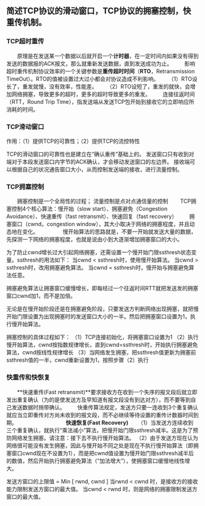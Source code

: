 ## 简述TCP协议的滑动窗口，TCP协议的拥塞控制，快重传机制。

### TCP超时重传

　　原理是在发送某一个数据以后就开启一个**计时器**，在一定时间内如果没有得到发送的数据报的ACK报文，那么就重新发送数据，直到发送成功为止。
　　影响超时重传机制协议效率的一个关键参数是**重传超时时间**（**RTO**，Retransmission TimeOut）。RTO的值被设置过大过小都会对协议造成不利影响。
　　（1）RTO设长了，重发就慢，没有效率，性能差。
　　（2）RTO设短了，重发的就快，会增加网络拥塞，导致更多的超时，更多的超时导致更多的重发。
　　连接往返时间（RTT，Round Trip Time），指发送端从发送TCP包开始到接收它的立即响应所消耗的时间。



### TCP滑动窗口

作用：（1）提供TCP的可靠性；（2）提供TCP的流控特性

TCP的滑动窗口的可靠性也是建立在“确认重传”基础上的。
发送窗口只有收到对端对于本段发送窗口内字节的ACK确认，才会移动发送窗口的左边界。
接收端可以根据自己的状况通告窗口大小，从而控制发送端的接收，进行流量控制。



### TCP拥塞控制

　　拥塞控制是一个全局性的过程； 流量控制是点对点通信量的控制
　　TCP拥塞控制4个核心算法：慢开始（slow start）、拥塞避免（Congestion Avoidance）、快速重传（fast retransmit）、快速回复（fast recovery）
　　拥塞窗口（cwnd，congestion window），其大小取决于网络的拥塞程度，并且动态地在变化。
　　
　　慢开始算法的思路就是，不要一开始就发送大量的数据，先探测一下网络的拥塞程度，也就是说由小到大逐渐增加拥塞窗口的大小。

为了防止cwnd增长过大引起网络拥塞，还需设置一个慢开始门限ssthresh状态变量。ssthresh的用法如下：
当cwnd < ssthresh时，使用慢开始算法。
当cwnd > ssthresh时，改用拥塞避免算法。
当cwnd = ssthresh时，慢开始与拥塞避免算法任意。

拥塞避免算法让拥塞窗口缓慢增长，即每经过一个往返时间RTT就把发送发的拥塞窗口cwnd加1，而不是加倍。

无论是在慢开始阶段还是在拥塞避免阶段，只要发送方判断网络出现拥塞，就把慢开始门限设置为出现拥塞时的发送窗口大小的一半。然后把拥塞窗口设置为1，执行慢开始算法。

拥塞控制的具体过程如下：
（1）TCP连接初始化，将拥塞窗口设置为1
（2）执行慢开始算法，cwnd按指数规律增长，直到cwnd=ssthresh时，开始执行拥塞避免算法，cwnd按线性规律增长
（3）当网络发生拥塞，把ssthresh值更新为拥塞前ssthresh值的一半，cwnd重新设置为1，按照步骤（2）执行



### 快重传和快恢复

　　**快速重传(Fast retransmit)**要求接收方在收到一个失序的报文段后就立即发出重复确认（为的是使发送方及早知道有报文段没有到达对方），而不要等到自己发送数据时捎带确认。
　　快重传算法规定，发送方只要一连收到3个重复确认就应当立即重传对方尚未收到的报文段，而不必继续等待设置的重传计数器时间到期。
　　
　　
　　
　　**快速恢复(Fast Recovery)**
　　（1）当发送方连续收到三个重复确认，就执行“乘法减小”算法，把慢开始门限ssthresh减半。这是为了预防网络发生拥塞。请注意：接下去不执行慢开始算法。
（2）由于发送方现在认为网络很可能没有发生拥塞，因此与慢开始不同之处是现在不执行慢开始算法（即拥塞窗口cwnd现在不设置为1），而是把cwnd值设置为慢开始门限ssthresh减半后的数值，然后开始执行拥塞避免算法（“加法增大”），使拥塞窗口缓慢地线性增大。

发送方窗口的上限值 = Min [ rwnd, cwnd ] 当rwnd < cwnd 时，是接收方的接收能力限制发送方窗口的最大值。 当cwnd < rwnd 时，则是网络的拥塞限制发送方窗口的最大值。